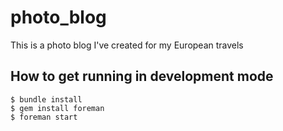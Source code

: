 photo_blog
==========

This is a photo blog I've created for my European travels


How to get running in development mode
--------------------------------------

    $ bundle install
    $ gem install foreman
    $ foreman start

